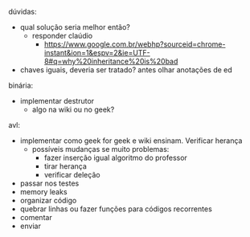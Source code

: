 dúvidas:
- qual solução seria melhor então?
    - responder claúdio
        - https://www.google.com.br/webhp?sourceid=chrome-instant&ion=1&espv=2&ie=UTF-8#q=why%20inheritance%20is%20bad
- chaves iguais, deveria ser tratado? antes olhar anotações de ed

binária:
- implementar destrutor
    - algo na wiki ou no geek?

avl:
- implementar como geek for geek e wiki ensinam. Verificar herança
    - possíveis mudanças se muito problemas:
        - fazer inserção igual algoritmo do professor
        - tirar herança
        - verificar deleção
- passar nos testes
- memory leaks
- organizar código
- quebrar linhas ou fazer funções para códigos recorrentes
- comentar
- enviar
